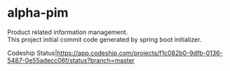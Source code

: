 # alpha-pim
Product related information management.<br>
This project initial commit code generated by spring boot initializer.

Codeship Status|https://app.codeship.com/projects/f1c082b0-9dfb-0136-5487-0e55adecc06f/status?branch=master
